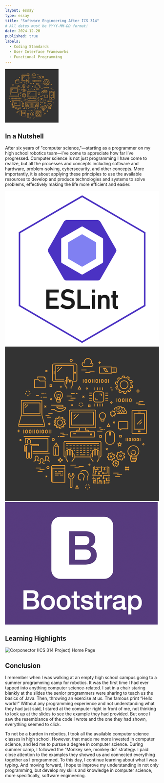 ```yaml
---
layout: essay
type: essay
title: "Software Engineering After ICS 314"
# All dates must be YYYY-MM-DD format!
date: 2024-12-20
published: true
labels:
  - Coding Standards
  - User Interface Frameworks
  - Functional Programming
---
```


<img width="175px" class="rounded float-start pe-4" src="../img/reflection/cs.jpg">

## In a Nutshell
After six years of "computer science,"—starting as a programmer on my high school robotics team—I’ve come to appreciate how far I’ve progressed. Computer science is not just programming I have come to realize, but all the processes and concepts including software and hardware, problem-solving, cybersecurity, and other concepts. More importantly, it is about applying these principles to use the available resources to develop and produce technologies and systems to solve problems, effectively making the life more efficient and easier.

<row>
  <img class="img-fluid" src="../img/e28_coding-standards-reflection/eslint.png" />
  <img class="img-fluid" src="../img/reflection/cs.jpg" />
  <img class="img-fluid" src="../img/e37_ui-frameworks/bootstrap-logo.png" />
<row/>

## Learning Highlights

<img class="img-fluid" alt="Corponector (ICS 314 Project) Home Page" src="../img/corpo_proj/home_page.png">






## Conclusion
I remember when I was walking at an empty high school campus going to a summer programming camp for robotics. It was the first time I had ever tapped into anything computer science-related. I sat in a chair staring blankly at the slides the senior programmers were sharing to teach us the basics of Java. Then, throwing an exercise at us. The famous print “Hello world!” Without any programming experience and not understanding what they had just said, I stared at the computer right in front of me, not thinking to look up at the slides to see the example they had provided. But once I saw the resemblance of the code I wrote and the one they had shown, everything seemed to click.

To not be a burden in robotics, I took all the available computer science classes in high school. However, that made me more invested in computer science, and led me to pursue a degree in computer science. During summer camp, I followed the “Monkey see, monkey do” strategy. I paid close attention to the examples they showed us and connected everything together as I programmed. To this day, I continue learning about what I was typing. And moving forward, I hope to improve my understanding in not only programming, but develop my skills and knowledge in computer science, more specifically, software engineering.
